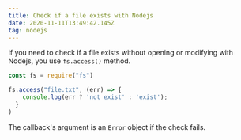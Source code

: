 ```yaml
---
title: Check if a file exists with Nodejs
date: 2020-11-11T13:49:42.145Z
tag: nodejs
---
```

If you need to check if a file exists without opening or modifying with Nodejs, you use `fs.access()` method.

```javascript
const fs = require("fs")

fs.access("file.txt", (err) => { 
    console.log(err ? 'not exist' : 'exist');
  }
)
```

The callback's argument is an `Error` object if the check fails.